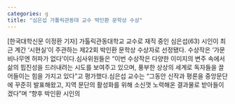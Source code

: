```yaml
---
categories: g
title: "심은섭 가톨릭관동대 교수 박인환 문학상 수상"
---
```

[한국대학신문 이정환 기자] 가톨릭관동대학교 교수로 재직 중인 심은섭(63) 시인이 최근 계간 ‘시현실’이 주관하는 제22회 박인환 문학상 수상자로 선정됐다. 수상작은 ‘가문비나무엔 허파가 없다’이다.심사위원들은 “이번 수상작은 다양한 이미지의 변주 속에서 삶의 핍진성을 드러내려는 시도를 보여주고 있으며, 풍부한 상상의 세계로 독자들을 끌어들이는 힘을 가지고 있다”고 평가했다.심은섭 교수는 “그동안 신작과 평론을 중앙문단에 꾸준히 발표해왔고, 지역 문단의 활성화를 위해 소신껏 노력해온 결과물로 받아들이겠다”며 “향후 박인환 시인의
